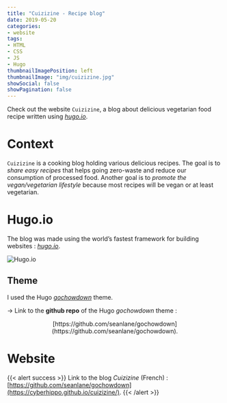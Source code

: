 ```yaml
---
title: "Cuizizine - Recipe blog"
date: 2019-05-20
categories:
- website
tags:
- HTML
- CSS
- JS
- Hugo
thumbnailImagePosition: left
thumbnailImage: "img/cuizizine.jpg"
showSocial: false
showPagination: false
---
```


Check out the website `Cuizizine`, a blog about delicious vegetarian food recipe written using [*hugo.io*](https://gohugo.io/).
<!--more-->

# Context

`Cuizizine` is a cooking blog holding various delicious recipes. The goal is to *share easy recipes* that helps going zero-waste and reduce our consumption of processed food. Another goal is to *promote the vegan/vegetarian lifestyle* because most recipes will be vegan or at least vegetarian.

<!-- # Screenshot

![Homepage](http://static.vergnol.eu/img/cuizizine.png) -->

# Hugo.io

The blog was made using the world’s fastest framework for building websites : [*hugo.io*](https://gohugo.io/).

![Hugo.io](https://d33wubrfki0l68.cloudfront.net/30790d6888bd8af863fb2b5c33a7f337cdbda243/4e867/images/hugo-logo-wide.svg)

## Theme

I used the Hugo [*gochowdown*](https://github.com/seanlane/gochowdown) theme.

&rightarrow; Link to the **github repo** of the Hugo *gochowdown* theme  :
<center> [https://github.com/seanlane/gochowdown](https://github.com/seanlane/gochowdown). </center>

# Website

{{< alert success >}}
Link to the blog *Cuizizine* (French) : [https://github.com/seanlane/gochowdown](https://cyberhippo.github.io/cuizizine/).
{{< /alert >}}
